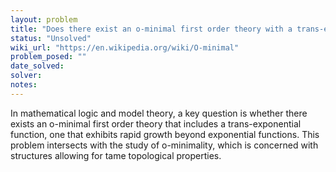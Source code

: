 ```yaml
---
layout: problem
title: "Does there exist an o-minimal first order theory with a trans-exponential function?"
status: "Unsolved"
wiki_url: "https://en.wikipedia.org/wiki/O-minimal"
problem_posed: ""
date_solved:
solver:
notes:
---
```

In mathematical logic and model theory, a key question is whether there exists an o-minimal first order theory that includes a trans-exponential function, one that exhibits rapid growth beyond exponential functions. This problem intersects with the study of o-minimality, which is concerned with structures allowing for tame topological properties.